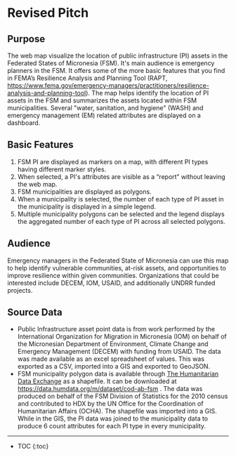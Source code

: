 # Revised Pitch

## Purpose
The web map visualize the location of public infrastructure (PI) assets in the Federated States of Micronesia (FSM). It's main audience is emergency planners in the FSM. It offers some of the more basic features that you find in FEMA’s Resilience Analysis and Planning Tool (RAPT, https://www.fema.gov/emergency-managers/practitioners/resilience-analysis-and-planning-tool). The map helps identify the location of PI assets in the FSM and summarizes the assets located within FSM municipalities. Several "water, sanitation, and hygiene" (WASH) and emergency management (EM) related attributes are displayed on a dashboard.

## Basic Features
1. FSM PI are displayed as markers on a map, with different PI types having different marker styles.
1. When selected, a PI's attributes are visible as a “report” without leaving the web map.
1. FSM municipalities are displayed as polygons.
1. When a municipality is selected, the number of each type of PI asset in the municipality is displayed in a simple legend.
1. Multiple municipality polygons can be selected and the legend displays the aggregated number of each type of PI across all selected polygons.

## Audience
Emergency managers in the Federated State of Micronesia can use this map to help identify vulnerable communities, at-risk assets, and opportunities to improve resilience within given communities. Organizations that could be interested include DECEM, IOM, USAID, and additionally UNDRR funded projects.

## Source Data
* Public Infrastructure asset point data is from work performed by the International Organization for Migration in Micronesia (IOM) on behalf of the Micronesian Department of Environment, Climate Change and Emergency Management (DECEM) with funding from USAID. The data was made available as an excel spreadsheet of values. This was exported as a CSV, imported into a GIS and exported to GeoJSON.
* FSM municipality polygon data is available through [The Humanitarian Data Exchange](https://data.humdata.org/) as a shapefile. It can be downloaded at https://data.humdata.org/m/dataset/cod-ab-fsm . The data was produced on behalf of the FSM Division of Statistics for the 2010 census and contributed to HDX by the UN Office for the Coordination of Humanitarian Affairs (OCHA). The shapefile was imported into a GIS. While in the GIS, the PI data was joined to the municipality data to produce 6 count attributes for each PI type in every municipality.

---

* TOC
{:toc}
